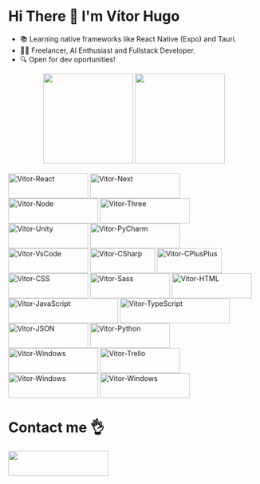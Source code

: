 # Hi There 👋 I'm Vítor Hugo
<ul>
  <li>📚 Learning native frameworks like React Native (Expo) and Tauri.</li>
  <li>🧑‍💼 Freelancer, AI Enthusiast and Fullstack Developer.</li>
  <li>🔍 Open for dev oportunities!</li>
</ul>
<div align="center">
<!--   <a href="https://github.com/vitorhcesar"> -->
  <img height="180em" src="https://github-readme-stats.vercel.app/api?username=vitorhcesar&show_icons=true&theme=transparent&include_all_commits=true&count_private=true"/>
  <img height="180em" src="https://github-readme-stats.vercel.app/api/top-langs/?username=vitorhcesar&layout=compact&langs_count=7&theme=transparent"/>
</div>
<div style="display: inline_block">
  <br>
  <img align="center" alt="Vitor-React" height="50" width="160" src="https://img.shields.io/badge/React-20232A?style=for-the-badge&logo=react&logoColor=61DAFB">
  <img align="center" alt="Vitor-Next" height="50" width="180" src="https://img.shields.io/badge/next%20js-000000?style=for-the-badge&logo=nextdotjs&logoColor=white" />
  <img align="center" alt="Vitor-Node" height="50" width="180" src="https://img.shields.io/badge/Node%20js-339933?style=for-the-badge&logo=nodedotjs&logoColor=white" />
  <img align="center" alt="Vitor-Three" height="50" width="180" src="https://img.shields.io/badge/ThreeJs-black?style=for-the-badge&logo=three.js&logoColor=white" />
  <img align="center" alt="Vitor-Unity" height="50" width="160" src="https://img.shields.io/badge/Unity-100000?style=for-the-badge&logo=unity&logoColor=white" />
  <img align="center" alt="Vitor-PyCharm" height="50" width="180" src="https://img.shields.io/badge/PyCharm-000000.svg?&style=for-the-badge&logo=PyCharm&logoColor=white" />
  <img align="center" alt="Vitor-VsCode" height="50" width="160" src="https://img.shields.io/badge/VSCode-0078D4?style=for-the-badge&logo=visual%20studio%20code&logoColor=white" />
  <img align="center" alt="Vitor-CSharp" height="50" width="130" src="https://img.shields.io/badge/C%23-239120?style=for-the-badge&logo=c-sharp&logoColor=white">
  <img align="center" alt="Vitor-CPlusPlus" height="50" width="130" src="https://img.shields.io/badge/C%2B%2B-00599C?style=for-the-badge&logo=c%2B%2B&logoColor=white">
  <img align="center" alt="Vitor-CSS" height="50" width="160" src="https://img.shields.io/badge/CSS3-1572B6?style=for-the-badge&logo=css3&logoColor=white" />
  <img align="center" alt="Vitor-Sass" height="50" width="160" src="https://img.shields.io/badge/Sass-CC6699?style=for-the-badge&logo=sass&logoColor=white" />
  <img align="center" alt="Vitor-HTML" height="50" width="160" src="https://img.shields.io/badge/HTML5-E34F26?style=for-the-badge&logo=html5&logoColor=white" />
  <img align="center" alt="Vitor-JavaScript" height="50" width="220" src="https://img.shields.io/badge/JavaScript-323330?style=for-the-badge&logo=javascript&logoColor=F7DF1E" />
  <img align="center" alt="Vitor-TypeScript" height="50" width="220" src="https://img.shields.io/badge/TypeScript-007ACC?style=for-the-badge&logo=typescript&logoColor=white" />
  <img align="center" alt="Vitor-JSON" height="50" width="160" src="https://img.shields.io/badge/json-5E5C5C?style=for-the-badge&logo=json&logoColor=white" />
  <img align="center" alt="Vitor-Python" height="50" width="160" src="https://img.shields.io/badge/Python-FFD43B?style=for-the-badge&logo=python&logoColor=blue" />
  <img align="center" alt="Vitor-Windows" height="50" width="180" src="https://img.shields.io/badge/Django-092E20?style=for-the-badge&logo=django&logoColor=green" />
  <img align="center" alt="Vitor-Trello" height="50" width="160" src="https://img.shields.io/badge/Trello-0052CC?style=for-the-badge&logo=trello&logoColor=white" />
  <img align="center" alt="Vitor-Windows" height="50" width="180" src="https://img.shields.io/badge/Windows-0078D6?style=for-the-badge&logo=windows&logoColor=white" />
  <img align="center" alt="Vitor-Windows" height="50" width="180" src="https://img.shields.io/badge/Linux-FCC624?style=for-the-badge&logo=linux&logoColor=black" />
</div>
  <h1>Contact me 👌</h1>
<div> 
  <!-- YOUTUBE
  <a href="https://www.youtube.com/channel/UC_-uuuZbY0AAt9CViNzvc-Q" target="_blank"><img src="https://img.shields.io/badge/YouTube-FF0000?style=for-the-badge&logo=youtube&logoColor=white" target="_blank"></a>
  -->
  <!-- DISCORD
 <a href="https://discord.gg/wagxzStdcR" target="_blank"><img src="https://img.shields.io/badge/Discord-7289DA?style=for-the-badge&logo=discord&logoColor=white" target="_blank"></a> 
 -->
  <a href="https://www.linkedin.com/in/vítor-hugo-tavares-pereira-a99435232/" target="_blank"><img src="https://img.shields.io/badge/-LinkedIn-%230077B5?style=for-the-badge&logo=linkedin&logoColor=white" target="_blank" height="50" width="200"></a> 
</div>
